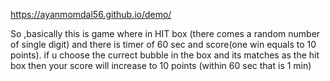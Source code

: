 https://ayanmomdal56.github.io/demo/


So ,basically this is game where in HIT box (there comes a random  number of single digit) and there is timer of 60 sec and score(one win equals to 10 points).
if u choose the currect bubble in the box and its matches as the hit box then your score will increase to 10 points (within 60 sec that is 1 min)
